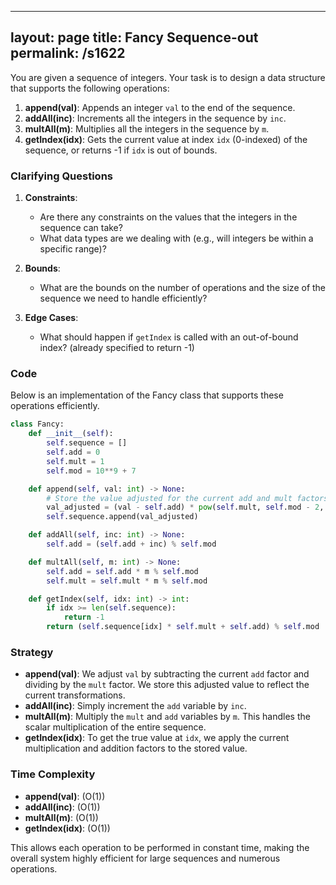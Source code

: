 
---
layout: page
title:  Fancy Sequence-out
permalink: /s1622
---

You are given a sequence of integers. Your task is to design a data structure that supports the following operations:

1. **append(val)**: Appends an integer `val` to the end of the sequence.
2. **addAll(inc)**: Increments all the integers in the sequence by `inc`.
3. **multAll(m)**: Multiplies all the integers in the sequence by `m`.
4. **getIndex(idx)**: Gets the current value at index `idx` (0-indexed) of the sequence, or returns -1 if `idx` is out of bounds.

### Clarifying Questions

1. **Constraints**:
    - Are there any constraints on the values that the integers in the sequence can take?
    - What data types are we dealing with (e.g., will integers be within a specific range)?
  
2. **Bounds**:
    - What are the bounds on the number of operations and the size of the sequence we need to handle efficiently?
  
3. **Edge Cases**:
    - What should happen if `getIndex` is called with an out-of-bound index? (already specified to return -1)

### Code

Below is an implementation of the Fancy class that supports these operations efficiently.

```python
class Fancy:
    def __init__(self):
        self.sequence = []
        self.add = 0
        self.mult = 1
        self.mod = 10**9 + 7

    def append(self, val: int) -> None:
        # Store the value adjusted for the current add and mult factors
        val_adjusted = (val - self.add) * pow(self.mult, self.mod - 2, self.mod) % self.mod
        self.sequence.append(val_adjusted)

    def addAll(self, inc: int) -> None:
        self.add = (self.add + inc) % self.mod

    def multAll(self, m: int) -> None:
        self.add = self.add * m % self.mod
        self.mult = self.mult * m % self.mod

    def getIndex(self, idx: int) -> int:
        if idx >= len(self.sequence):
            return -1
        return (self.sequence[idx] * self.mult + self.add) % self.mod
```

### Strategy

- **append(val)**: We adjust `val` by subtracting the current `add` factor and dividing by the `mult` factor. We store this adjusted value to reflect the current transformations.
- **addAll(inc)**: Simply increment the `add` variable by `inc`.
- **multAll(m)**: Multiply the `mult` and `add` variables by `m`. This handles the scalar multiplication of the entire sequence.
- **getIndex(idx)**: To get the true value at `idx`, we apply the current multiplication and addition factors to the stored value.

### Time Complexity

- **append(val)**: \(O(1)\)
- **addAll(inc)**: \(O(1)\)
- **multAll(m)**: \(O(1)\)
- **getIndex(idx)**: \(O(1)\)

This allows each operation to be performed in constant time, making the overall system highly efficient for large sequences and numerous operations.
